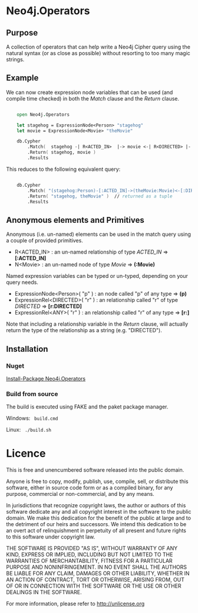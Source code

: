 # Neo4j.Operators

## Purpose 
A collection of operators that can help write a Neo4j Cipher query
using the natural syntax (or as close as possible)
without resorting to too many magic strings.

## Example

We can now create expression node variables that can be used (and compile time checked) in both the _Match_ clause and the _Return_ clause.

```` fsharp

    open Neo4j.Operators

    let stagehog = ExpressionNode<Person> "stagehog" 
    let movie = ExpressionNode<Movie> "theMovie" 

    db.Cypher
        .Match(  stagehog -| R<ACTED_IN>  |-> movie <-| R<DIRECTED> |- stagehog  )   
        .Return( stagehog, movie )
        .Results

````

This reduces to the following equivalent query:

```` fsharp

    db.Cypher
        .Match( "(stagehog:Person)-[:ACTED_IN]->(theMovie:Movie)<-[:DIRECTED]-(stagehog:Person)" )  
        .Return( "stagehog, theMovie" )  // returned as a tuple
        .Results

````

## Anonymous elements and Primitives

Anonymous (i.e. un-named) elements can be used in the match query using a couple of provided primitives.

* R&lt;ACTED_IN&gt; : an un-named relationship of type *ACTED_IN* => __[:ACTED_IN]__
* N&lt;Movie&gt; : an un-named node of type _Movie_ => __(:Movie)__

Named expression variables can be typed or un-typed, depending on your query needs.

* ExpressionNode&lt;Person&gt;( "p" ) : an node called "p" of any type => __(p)__
* ExpressionRel&lt;DIRECTED&gt;( "r" ) : an relationship called "r" of type _DIRECTED_ => __[r:DIRECTED]__
* ExpressionRel&lt;ANY&gt;( "r" ) : an relationship called "r" of any type => __[r:]__

Note that including a relationship variable in the _Return_ clause, will actually return the type of the relationship as a string (e.g. "DIRECTED").

## Installation

### Nuget

[Install-Package Neo4j.Operators](https://www.nuget.org/packages/Neo4j.Operators)

### Build from source

The build is executed using FAKE and the paket package manager.

Windows: <code> build.cmd </code>

Linux: <code> ./build.sh </code>

# Licence

This is free and unencumbered software released into the public domain.

Anyone is free to copy, modify, publish, use, compile, sell, or
distribute this software, either in source code form or as a compiled
binary, for any purpose, commercial or non-commercial, and by any
means.

In jurisdictions that recognize copyright laws, the author or authors
of this software dedicate any and all copyright interest in the
software to the public domain. We make this dedication for the benefit
of the public at large and to the detriment of our heirs and
successors. We intend this dedication to be an overt act of
relinquishment in perpetuity of all present and future rights to this
software under copyright law.

THE SOFTWARE IS PROVIDED "AS IS", WITHOUT WARRANTY OF ANY KIND,
EXPRESS OR IMPLIED, INCLUDING BUT NOT LIMITED TO THE WARRANTIES OF
MERCHANTABILITY, FITNESS FOR A PARTICULAR PURPOSE AND NONINFRINGEMENT.
IN NO EVENT SHALL THE AUTHORS BE LIABLE FOR ANY CLAIM, DAMAGES OR
OTHER LIABILITY, WHETHER IN AN ACTION OF CONTRACT, TORT OR OTHERWISE,
ARISING FROM, OUT OF OR IN CONNECTION WITH THE SOFTWARE OR THE USE OR
OTHER DEALINGS IN THE SOFTWARE.

For more information, please refer to <http://unlicense.org>